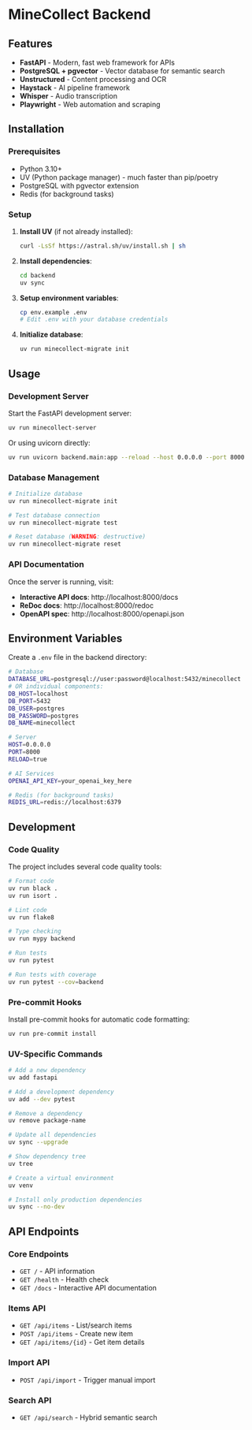 # MineCollect Backend

## Features

- **FastAPI** - Modern, fast web framework for APIs
- **PostgreSQL + pgvector** - Vector database for semantic search
- **Unstructured** - Content processing and OCR
- **Haystack** - AI pipeline framework
- **Whisper** - Audio transcription
- **Playwright** - Web automation and scraping

## Installation

### Prerequisites

- Python 3.10+
- UV (Python package manager) - much faster than pip/poetry
- PostgreSQL with pgvector extension
- Redis (for background tasks)

### Setup

1. **Install UV** (if not already installed):
   ```bash
   curl -LsSf https://astral.sh/uv/install.sh | sh
   ```

2. **Install dependencies**:
   ```bash
   cd backend
   uv sync
   ```

3. **Setup environment variables**:
   ```bash
   cp env.example .env
   # Edit .env with your database credentials
   ```

4. **Initialize database**:
   ```bash
   uv run minecollect-migrate init
   ```

## Usage

### Development Server

Start the FastAPI development server:

```bash
uv run minecollect-server
```

Or using uvicorn directly:

```bash
uv run uvicorn backend.main:app --reload --host 0.0.0.0 --port 8000
```

### Database Management

```bash
# Initialize database
uv run minecollect-migrate init

# Test database connection
uv run minecollect-migrate test

# Reset database (WARNING: destructive)
uv run minecollect-migrate reset
```

### API Documentation

Once the server is running, visit:
- **Interactive API docs**: http://localhost:8000/docs
- **ReDoc docs**: http://localhost:8000/redoc
- **OpenAPI spec**: http://localhost:8000/openapi.json

## Environment Variables

Create a `.env` file in the backend directory:

```bash
# Database
DATABASE_URL=postgresql://user:password@localhost:5432/minecollect
# OR individual components:
DB_HOST=localhost
DB_PORT=5432
DB_USER=postgres
DB_PASSWORD=postgres
DB_NAME=minecollect

# Server
HOST=0.0.0.0
PORT=8000
RELOAD=true

# AI Services
OPENAI_API_KEY=your_openai_key_here

# Redis (for background tasks)
REDIS_URL=redis://localhost:6379
```

## Development

### Code Quality

The project includes several code quality tools:

```bash
# Format code
uv run black .
uv run isort .

# Lint code
uv run flake8

# Type checking
uv run mypy backend

# Run tests
uv run pytest

# Run tests with coverage
uv run pytest --cov=backend
```

### Pre-commit Hooks

Install pre-commit hooks for automatic code formatting:

```bash
uv run pre-commit install
```

### UV-Specific Commands

```bash
# Add a new dependency
uv add fastapi

# Add a development dependency
uv add --dev pytest

# Remove a dependency
uv remove package-name

# Update all dependencies
uv sync --upgrade

# Show dependency tree
uv tree

# Create a virtual environment
uv venv

# Install only production dependencies
uv sync --no-dev
```

## API Endpoints

### Core Endpoints

- `GET /` - API information
- `GET /health` - Health check
- `GET /docs` - Interactive API documentation

### Items API

- `GET /api/items` - List/search items
- `POST /api/items` - Create new item
- `GET /api/items/{id}` - Get item details

### Import API

- `POST /api/import` - Trigger manual import

### Search API

- `GET /api/search` - Hybrid semantic search
